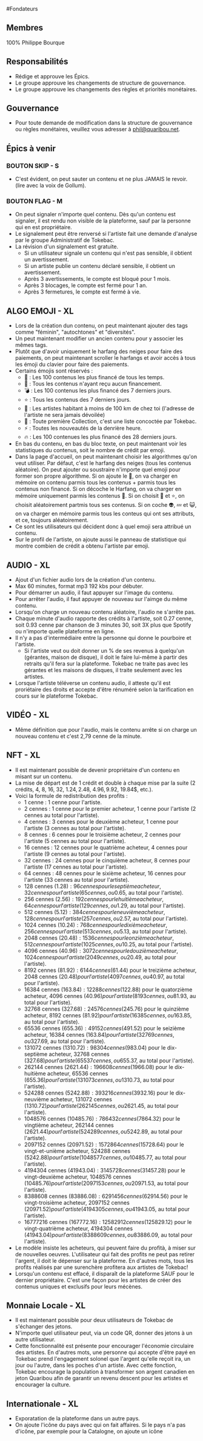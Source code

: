#Fondateurs 

## Membres 
100% Philippe Bourque 

## Responsabilités 
- Rédige et approuve les Épics.
- Le groupe approuve les changements de structure de gouvernance.
- Le groupe approuve les changements des règles et priorités monétaires.

## Gouvernance 
- Pour toute demande de modification dans la structure de gouvernance ou règles monétaires, veuillez vous adresser à phil@quaribou.net.

## Épics à venir

### BOUTON SKIP - S
- C'est évident, on peut sauter un contenu et ne plus JAMAIS le revoir. (lire avec la voix de Gollum).

### BOUTON FLAG - M
- On peut signaler n'importe quel contenu. Dès qu'un contenu est signaler, il est rendu non visible de la plateforme, sauf par la personne qui en est propriétaire.
- Le signalement peut être renversé si l'artiste fait une demande d'analyse par le groupe Administratif de Tokebac.
- La révision d'un signalement est gratuite.
  - Si un utilisateur signale un contenu qui n'est pas sensible, il obtient un avertissement.
  - Si un artiste publie un contenu déclaré sensible, il obtient un avertissement.
  - Après 3 avertissements, le compte est bloqué pour 1 mois.
  - Après 3 blocages, le compte est fermé pour 1 an.
  - Après 3 fermetures, le compte est fermé à vie.

## ALGO EMOJI - XL
- Lors de la création dun contenu, on peut maintenant ajouter des tags comme "féminin", "autochtones" et "diversités".
- Un peut maintenant modifier un ancien contenu pour y associer les mêmes tags.
- Plutôt que d'avoir uniquement le harfang des neiges pour faire des paiements, on peut maintenant scroller le harfangs et avoir accès à tous les émoji du clavier pour faire des paiements.
- Certains émojis sont réservés :
  - :blue_heart: : Les 100 contenus les plus financé de tous les temps.
  - :shit: : Tous les contenus n'ayant reçu aucun financement.
  - :bomb: : Les 100 contenus les plus financé des 7 derniers jours.
  - :star: : Tous les contenus des 7 derniers jours.
  - :round_pushpin: : Les artistes habitant à moins de 100 km de chez toi (l'adresse de l'artiste ne sera jamais dévoilée)
  - :space_invader: : Toute première Collection, c'est une liste concoctée par Tokebac.
  - :zap: : Toutes les nouveautés de la denrière heure.
  - :fire: : Les 100 contenues les plus financé des 28 derniers jours.
- En bas du contenu, en bas du bloc texte, on peut maintenant voir les statistiques du contenus, soit le nombre de crédit par emoji.
- Dans la page d'accueil, on peut maintenant choisir les algorithmes qu'on veut utiliser. Par défaut, c'est le harfang des neiges (tous les contenus aléatoire). On peut ajouter ou soustraire n'importe quel emoji pour former son propre algorithme. Si on ajoute le :shit:, on va charger en mémoire on contenu parmis tous les contenus + parmis tous les contenus non financé. Si on décoche le Harfang, on va charger en mémoire uniquement parmis les contenus :shit:. Si on choisit :shit: et :star:, on choisit aléatoirement partmis tous ses contenus. Si on coche :alien:, :zzz: et :smiley_cat:, on va charger en mémoire parmis tous les conteus qui ont ses attributs, et ce, toujours aléatoirement.
- Ce sont les utilisateurs qui décident donc à quel emoji sera attribué un contenu.
- Sur le profil de l'artiste, on ajoute aussi le panneau de statistique qui montre combien de crédit a obtenu l'artiste par emoji.

## AUDIO - XL
- Ajout d'un fichier audio lors de la création d'un contenu.
- Max 60 minutes, format mp3 192 kbs pour débuter.
- Pour démarrer un audio, il faut appuyer sur l'image du contenu.
- Pour arrêter l'audio, il faut appuyer de nouveau sur l'aimge du même contenu.
- Lorsqu'on charge un nouveau contenu aléatoire, l'audio ne s'arrête pas.
- Chaque minute d'audio rapporte des crédits à l'artiste, soit 0.27 cenne, soit 0.93 cenne par chanson de 3 minutes 30, soit 3X plus que Spotify ou n'importe quelle plateforme en ligne.
- Il n'y a pas d'intermédiaire entre la personne qui donne le pourboire et l'artiste.
  - Si l'artiste veut ou doit donner un % de ses revenus à quelqu'un (gérantes, maison de disque), il doit le faire lui-même à partir des retraits qu'il fera sur la plateforme. Tokebac ne traite pas avec les gérantes et les maisons de disques, il traite seulement avec les artistes.
- Lorsque l'artiste téléverse un contenu audio, il atteste qu'il est proriétaire des droits et accepte d'être rénuméré selon la tarification en cours sur le plateforme Tokebac.

## VIDÉO - XL
- Même définition que pour l'audio, mais le contenu arrête si on charge un nouveau contenu et c'est 2,79 cenne de la minute.

## NFT - XL
- Il est maintenant possible de devenir propriétaire d'un contenu en misant sur un contenu.
- La mise de départ est de 1 crédit et double à chaque mise par la suite (2 crédits, 4, 8, 16, 32, 1.24$, 2.48$, 4.96$, 9.92$, 19.84$, etc.).
- Voici la formule de redistribution des profits :
  - 1 cenne : 1 cenne pour l'artiste.
  - 2 cennes : 1 cenne pour le premier acheteur, 1 cenne pour l'artiste (2 cennes au total pour l'artiste).
  - 4 cennes : 3 cennes pour le deuxième acheteur, 1 cenne pour l'artiste (3 cennes au total pour l'artiste).
  - 8 cennes : 6 cennes pour le troisième acheteur, 2 cennes pour l'artiste (5 cennes au total pour l'artiste).
  - 16 cennes : 12 cennes pour le quatrième acheteur, 4 cennes pour l'artiste (9 cennes au total pour l'artiste).
  - 32 cennes : 24 cennes pour le cinquième acheteur, 8 cennes pour l'artiste (17 cennes au total pour l'artiste).
  - 64 cennes : 48 cennes pour le sixième acheteur, 16 cennes pour l'artiste (33 cennes au total pour l'artiste).
  - 128 cennes (1.28$) : 96 cennes pour le septième acheteur, 32 cennes pour l'artiste (65 cennes, ou 0.65$, au total pour l'artiste).
  - 256 cennes (2.56$) : 192 cennes pour le huitième acheteur, 64 cennes pour l'artiste (129 cennes, ou 1.29$, au total pour l'artiste).
  - 512 cennes (5.12$) : 384 cennes pour le neuvième acheteur, 128 cennes pour l'artiste (257 cennes, ou 2.57$, au total pour l'artiste).
  - 1024 cennes (10.24$) : 768 cennes pour le dixième acheteur, 256 cennes pour l'artiste (513 cennes, ou 5.13$, au total pour l'artiste).
  - 2048 cennes (20.48$) : 1536 cennes pour le onzième acheteur, 512 cennes pour l'artiste (1025 cennes, ou 10.25$, au total pour l'artiste).
  - 4096 cennes (40.96$) : 3072 cennes pour le douzième acheteur, 1024 cennes pour l'artiste (2049 cennes, ou 20.49$, au total pour l'artiste).
  - 8192 cennes (81.92$) : 6144 cennes (61.44$) pour le treizième acheteur, 2048 cennes (20.48$) pour l'artiste (4097 cennes, ou 40.97$, au total pour l'artiste).
  - 16384 cennes (163.84$) : 12288 cennes (122.88$) pour le quatorzième acheteur, 4096 cennes (40.96$) pour l'artiste (8193 cennes, ou 81.93$, au total pour l'artiste).
  - 32768 cennes (327.68$) : 24576 cennes (245.76$) pour le quinzième acheteur, 8192 cennes (81.92$) pour l'artiste (16385 cennes, ou 163.85$, au total pour l'artiste).
  - 65536 cennes (655.36$) : 49152 cennes (491.52$) pour le seizième acheteur, 16384 cennes (163.84$) pour l'artiste (32769 cennes, ou 327.69$, au total pour l'artiste).
  - 131072 cennes (1310.72$) : 98304 cennes (983.04$) pour le dix-septième acheteur, 32768 cennes (327.68$) pour l'artiste (65537 cennes, ou 655.37$, au total pour l'artiste).
  - 262144 cennes (2621.44$) : 196608 cennes (1966.08$) pour le dix-huitième acheteur, 65536 cennes (655.36$) pour l'artiste (131073 cennes, ou 1310.73$, au total pour l'artiste).
  - 524288 cennes (5242.88$) : 393216 cennes (3932.16$) pour le dix-neuvième acheteur, 131072 cennes (1310.72$) pour l'artiste (262145 cennes, ou 2621.45$, au total pour l'artiste).
  - 1048576 cennes (10485.76$) : 786432 cennes (7864.32$) pour le vingtième acheteur, 262144 cennes (2621.44$) pour l'artiste (524289 cennes, ou 5242.89$, au total pour l'artiste).
  - 2097152 cennes (20971.52$) : 1572864 cennes (15728.64$) pour le vingt-et-unième acheteur, 524288 cennes (5242.88$) pour l'artiste (1048577 cennes, ou 10485.77$, au total pour l'artiste).
  - 4194304 cennes (41943.04$) : 3145728 cennes (31457.28$) pour le vingt-deuxième acheteur, 1048576 cennes (10485.76$) pour l'artiste (2097153 cennes, ou 20971.53$, au total pour l'artiste).
  - 8388608 cennes (83886.08$) : 6291456 cennes (62914.56$) pour le vingt-troisième acheteur, 2097152 cennes (20971.52$) pour l'artiste (4194305 cennes, ou 41943.05$, au total pour l'artiste).
  - 16777216 cennes (167772.16$) : 12582912 cennes (125829.12$) pour le vingt-quatrième acheteur, 4194304 cennes (41943.04$) pour l'artiste (8388609 cennes, ou 83886.09$, au total pour l'artiste).
- Le modèle insiste les acheteurs, qui peuvent faire du profità, à miser sur de nouvelles oeuvres. L'utilisateur qui fait des profits ne peut pas retirer l'argent, il doit le dépenser sur la plateforme. En d'autres mots, tous les profits réalisés par une surenchère profitera aux artistes de Tokebac!
- Lorsqu'un contenu est effacé, il disparaît de la plateforme SAUF pour le dernier propriétaire. C'est une façon pour les artistes de créer des contenus uniques et exclusifs pour leurs mécènes.

## Monnaie Locale - XL
- Il est maintenant possible pour deux utilisateurs de Tokebac de s'échanger des jetons.
- N'importe quel utilisateur peut, via un code QR, donner des jetons à un autre utilisateur.
- Cette fonctionnalité est présente pour encourager l'économie circulaire des artistes. En d'autres mots, une personne qui accepte d'être payé en Tokebac prend l'engagement solonel que l'argent qu'elle reçoit ira, un jour ou l'autre, dans les poches d'un artiste. Avec cette fonction, Tokebac encourage la population à transformer son argent canadien en jeton Quaribou afin de garantir un revenu descent pour les artistes et encourager la culture.

## Internationale - XL
- Exporatation de la plateforme dans un autre pays.
- On ajoute l'icône du pays avec qui on fait affaires. Si le pays n'a pas d'icône, par exemple pour la Catalogne, on ajoute un icône 
